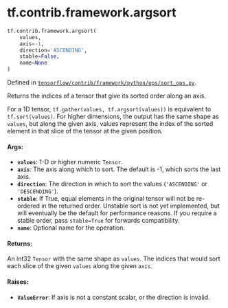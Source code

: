 <div itemscope itemtype="http://developers.google.com/ReferenceObject">
<meta itemprop="name" content="tf.contrib.framework.argsort" />
<meta itemprop="path" content="Stable" />
</div>

# tf.contrib.framework.argsort

``` python
tf.contrib.framework.argsort(
    values,
    axis=-1,
    direction='ASCENDING',
    stable=False,
    name=None
)
```



Defined in [`tensorflow/contrib/framework/python/ops/sort_ops.py`](/code/stable/tensorflow/contrib/framework/python/ops/sort_ops.py).

Returns the indices of a tensor that give its sorted order along an axis.

For a 1D tensor, `tf.gather(values, tf.argsort(values))` is equivalent to
`tf.sort(values)`. For higher dimensions, the output has the same shape as
`values`, but along the given axis, values represent the index of the sorted
element in that slice of the tensor at the given position.

#### Args:

* <b>`values`</b>: 1-D or higher numeric `Tensor`.
* <b>`axis`</b>: The axis along which to sort. The default is -1, which sorts the last
      axis.
* <b>`direction`</b>: The direction in which to sort the values (`'ASCENDING'` or
      `'DESCENDING'`).
* <b>`stable`</b>: If True, equal elements in the original tensor will not be
      re-ordered in the returned order. Unstable sort is not yet implemented,
      but will eventually be the default for performance reasons. If you
      require a stable order, pass `stable=True` for forwards compatibility.
* <b>`name`</b>: Optional name for the operation.


#### Returns:

An int32 `Tensor` with the same shape as `values`. The indices that would
    sort each slice of the given `values` along the given `axis`.


#### Raises:

* <b>`ValueError`</b>: If axis is not a constant scalar, or the direction is invalid.